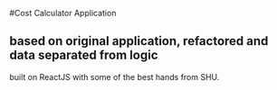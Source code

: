 #Cost Calculator Application
## based on original application, refactored and data separated from logic

built on ReactJS with some of the best hands from SHU.
